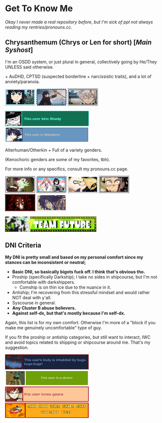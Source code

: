 # Get To Know Me

*Okay I never made a real repository before, but I'm sick of ppl not always reading my rentries/pronouns.cc.*

## Chrysanthemum (Chrys or Len for short) [*Main Syshost*]

I'm an OSDD system, or just plural in general, collectively going by He/They UNLESS said otherwise.

\+ AuDHD, CPTSD (suspected borderline + narcissistic traits), and a lot of anxiety/paranoia.

<img src="tumblr_588b2f3a7e19ae8e44f59b4f94d8f3b0_431f472c_100.png"> <img src="tumblr_9bf7d585f907e1affeda407ececfd5cc_1213efcc_100.webp"> <img src="tumblr_57a6fb8ae09993f99ed13bef40a2dded_f6182ce4_100.webp">

<img src="Shady_Userbox.png" width="275" height="50"> <img src="tumblr_0345594a2e882e9157b7bcb14e2e95c9_c298dcb6_1280.png" width="275" height="50">

Alterhuman/Otherkin + Full of a variety genders.

(Kenochoric genders are some of my favorites, tbh).

For more info or any specifics, consult my pronouns.cc page.

<img src="tumblr_94e956a22526af4aaf71731b1294d574_24c6f845_100.png"> <img src="tumblr_7b13584bd1c8eefaa15185455ea9b061_d08b0727_100.png"> <img src="tumblr_2b84913e8e4865adf7b53fa09745263b_0c2c7899_100.png"> <img src="tumblr_3ca881b1792a960c6474404a945430bf_3fa4425e_100.webp"> <img src="tumblr_50ca884303937e4a885b4d67c7935ffb_aadf010e_100.webp"> <img src="tumblr_68035b2ac134fb8e321c1030bef41e26_ead73d13_100.png">

<img src="tumblr_178a4ac185f2588f94cc10a8fc5d5218_8afb2a2e_250.webp" width="300" height="50">

## DNI Criteria

**My DNI is pretty small and based on my personal comfort since my stances can be inconsistent or neutral;**

- **Basic DNI, so basically bigots fuck off. I think that's obvious tho.**
- Proship (specifically Darkship); I take no sides in shipcourse, but I'm not comfortable with darkshippers.
    - Comship is on thin ice due to the nuance in it.
- Antiship; I'm recovering from this stressful mindset and would rather NOT deal with y'all.
- Syscourse in general.
- **Any Cluster B abuse believers.**
- **Against self-dx, but that's mostly because I'm self-dx.**

Again, this list is for my own comfort. Otherwise I'm more of a "block if you make me genuinely uncomfortable" type of guy.

If you fit the proship or antiship categories, but still want to interact, IWC and avoid topics related to shipping or shipcourse around me. That's my suggestion.

<img src="tumblr_e4e92589cbdf73db6f1946845b526398_49bc88f1_1280.jpg" width="275" height="50"> <img src="tumblr_b5cd265ac61d250c0a99eb3ffab3db25_43284df7_1280.jpg" width="275" height="50"> <img src="tumblr_23f49123d34b88737c7878aa6186aba8_91247932_500.jpg" alt="This user loves Gaara; fyi this is platonic and maybe a sort of self-love" width="275" height="50"> <img src="tumblr_763ff8557e7457d40c4e9da9c8d65c2d_4f198690_1280.png" width="275" height="50">

